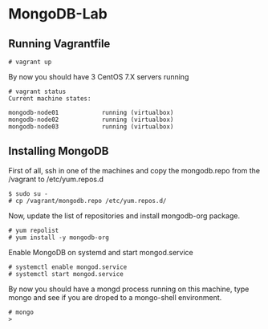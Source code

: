 # MongoDB-Lab




## Running Vagrantfile

```SH
# vagrant up 
```

By now you should have 3 CentOS 7.X servers running 

```SH
# vagrant status
Current machine states:

mongodb-node01            running (virtualbox)
mongodb-node02            running (virtualbox)
mongodb-node03            running (virtualbox)

```

## Installing MongoDB

First of all, ssh in one of the machines and copy the mongodb.repo from the /vagrant to /etc/yum.repos.d

```SH
$ sudo su -
# cp /vagrant/mongodb.repo /etc/yum.repos.d/
```
Now, update the list of repositories and install mongodb-org package.

```SH
# yum repolist
# yum install -y mongodb-org
```

Enable MongoDB on systemd and start mongod.service

```SH
# systemctl enable mongod.service
# systemctl start mongod.service
```

By now you should have a mongd process running on this machine, type mongo and see if you are droped to a mongo-shell environment.

```SH
# mongo
>
```

